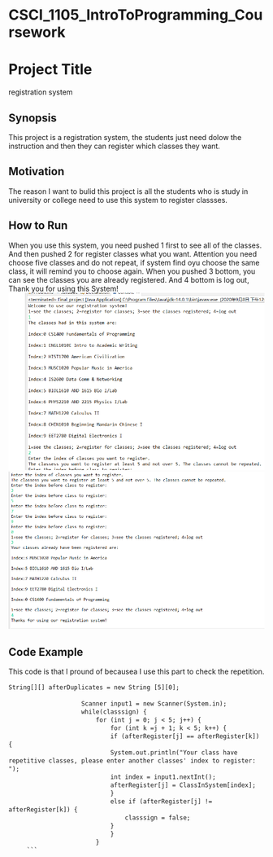 # CSCI_1105_IntroToProgramming_Coursework

# Project Title 
registration system

## Synopsis 
This project is a registration system, the students just need dolow the instruction and then they can register which classes they want.

## Motivation
The reason I want to bulid this project is all the students who is study in university or college need to use this system to register classses.

## How to Run
When you use this system, you need pushed 1 first to see all of the classes. And then pushed 2 for register classes what you want. Attention you need choose five classes and do
not repeat, if system find oyu choose the same class, it will remind you to choose again. When you pushed 3 bottom, you can see the classes you are already registered. And 4 bottom is log out, Thank you for using this System!
<img src="批注 2020-09-08 131413.png">
<img src="批注 2020-09-08 131519.png">

## Code Example
This code is that I pround of becausea I use this part to check the repetition.
```
String[][] afterDuplicates = new String [5][0];
					
	                Scanner input1 = new Scanner(System.in);
					while(classsign) {
						for (int j = 0; j < 5; j++) {
							for (int k =j + 1; k < 5; k++) {
							if (afterRegister[j] == afterRegister[k]) {
							System.out.println("Your class have repetitive classes, please enter another classes' index to register: ");
							int index = input1.nextInt();
							afterRegister[j] = ClassInSystem[index];
							}
							else if (afterRegister[j] != afterRegister[k]) {
								classsign = false;
							}
							}				
						}
     ```
